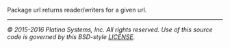 Package url returns reader/writers for a given url.

---

*&copy; 2015-2016 Platina Systems, Inc. All rights reserved.
Use of this source code is governed by this BSD-style [LICENSE].*

[LICENSE]: ../../../LICENSE
